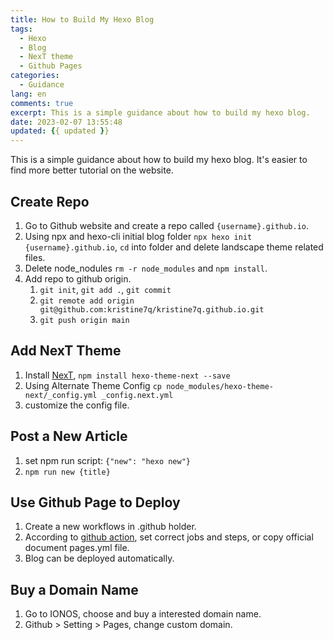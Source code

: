 ```yaml
---
title: How to Build My Hexo Blog
tags:
  - Hexo
  - Blog
  - NexT theme
  - Github Pages
categories:
  - Guidance
lang: en
comments: true
excerpt: This is a simple guidance about how to build my hexo blog.
date: 2023-02-07 13:55:48
updated: {{ updated }}
---
```


This is a simple guidance about how to build my hexo blog. It's easier to find more better tutorial on the website.

## Create Repo

1. Go to Github website and create a repo called `{username}.github.io`.
2. Using npx and hexo-cli initial blog folder `npx hexo init {username}.github.io`, `cd` into folder and delete landscape theme related files.
3. Delete node_nodules `rm -r node_modules` and `npm install`.
4. Add repo to github origin.
   1. `git init`, `git add .`, `git commit`
   2. `git remote add origin git@github.com:kristine7q/kristine7q.github.io.git`
   3. `git push origin main`

## Add NexT Theme

1. Install [NexT](https://theme-next.js.org/docs/getting-started/), `npm install hexo-theme-next --save`
2. Using Alternate Theme Config `cp node_modules/hexo-theme-next/_config.yml _config.next.yml`
3. customize the config file.

## Post a New Article

1. set npm run script: `{"new": "hexo new"}`
2. `npm run new {title}`

## Use Github Page to Deploy

1. Create a new workflows in .github holder.
2. According to [github action](https://docs.github.com/en/actions/quickstart), set correct jobs and steps, or copy official document pages.yml file.
3. Blog can be deployed automatically.

## Buy a Domain Name

1. Go to IONOS, choose and buy a interested domain name.
2. Github > Setting > Pages, change custom domain.
